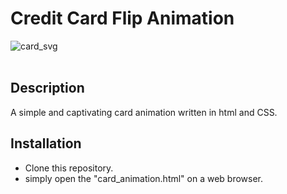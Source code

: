 # Credit Card Flip Animation

![card_svg](Credit-Card-Animation/resources/card_photo_2.svg)
<br><br/>

## Description
   A simple and captivating card animation written in html and CSS.
## Installation
  * Clone this repository.
  * simply open the "card_animation.html" on a web browser.
